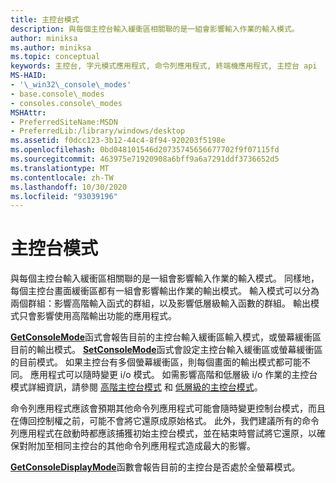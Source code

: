 ```yaml
---
title: 主控台模式
description: 與每個主控台輸入緩衝區相關聯的是一組會影響輸入作業的輸入模式。
author: miniksa
ms.author: miniksa
ms.topic: conceptual
keywords: 主控台, 字元模式應用程式, 命令列應用程式, 終端機應用程式, 主控台 api
MS-HAID:
- '\_win32\_console\_modes'
- base.console\_modes
- consoles.console\_modes
MSHAttr:
- PreferredSiteName:MSDN
- PreferredLib:/library/windows/desktop
ms.assetid: f0dcc123-3b12-44c4-8f94-920203f5198e
ms.openlocfilehash: 0bd048101546d20735745656677702f9f07115fd
ms.sourcegitcommit: 463975e71920908a6bff9a6a7291ddf3736652d5
ms.translationtype: MT
ms.contentlocale: zh-TW
ms.lasthandoff: 10/30/2020
ms.locfileid: "93039196"
---
```

# <a name="console-modes"></a>主控台模式

與每個主控台輸入緩衝區相關聯的是一組會影響輸入作業的輸入模式。 同樣地，每個主控台畫面緩衝區都有一組會影響輸出作業的輸出模式。 輸入模式可以分為兩個群組：影響高階輸入函式的群組，以及影響低層級輸入函數的群組。 輸出模式只會影響使用高階輸出功能的應用程式。

[**GetConsoleMode**](getconsolemode.md)函式會報告目前的主控台輸入緩衝區輸入模式，或螢幕緩衝區目前的輸出模式。 [**SetConsoleMode**](setconsolemode.md)函式會設定主控台輸入緩衝區或螢幕緩衝區的目前模式。 如果主控台有多個螢幕緩衝區，則每個畫面的輸出模式都可能不同。 應用程式可以隨時變更 i/o 模式。 如需影響高階和低層級 i/o 作業的主控台模式詳細資訊，請參閱 [高階主控台模式](high-level-console-modes.md) 和 [低層級的主控台模式](low-level-console-modes.md)。

命令列應用程式應該會預期其他命令列應用程式可能會隨時變更控制台模式，而且在傳回控制權之前，可能不會將它還原成原始格式。 此外，我們建議所有的命令列應用程式在啟動時都應該捕獲初始主控台模式，並在結束時嘗試將它還原，以確保對附加至相同主控台的其他命令列應用程式造成最大的影響。

[**GetConsoleDisplayMode**](getconsoledisplaymode.md)函數會報告目前的主控台是否處於全螢幕模式。
